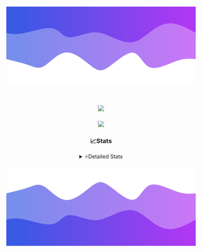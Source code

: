 ![Header](./header.png)
<div align="center">

<h1 align="center">
  <a href="https://git.io/typing-svg">
    <img src="https://readme-typing-svg.herokuapp.com/?lines=Hello,+There!+👋;This+is+chicho.;CEO+on+Hely+Development....;&center=true&size=25">
  </a>
</h1>
  
<p align="center">
  <img src="https://lanyard.cnrad.dev/api/852683595378196480" />
</p>

### 📈Stats
<details>
    <summary> ⚡Detailed Stats</summary>
    <br/>

<!--START_SECTION:waka-->
![Code Time](http://img.shields.io/badge/Code%20Time-290%20hrs%2018%20mins-blue)

![Profile Views](http://img.shields.io/badge/Profile%20Views-10-blue)

**🐱 My GitHub Data** 

> 📦 42.5 kB Used in GitHub's Storage 
 > 
> 🏆 22 Contributions in the Year 2023
 > 
> 🚫 Not Opted to Hire
 > 
> 📜 7 Public Repositories 
 > 
> 🔑 9 Private Repositories 
 > 
**I'm a Night 🦉** 

```text
🌞 Morning                15 commits          █░░░░░░░░░░░░░░░░░░░░░░░░   05.95 % 
🌆 Daytime                29 commits          ███░░░░░░░░░░░░░░░░░░░░░░   11.51 % 
🌃 Evening                123 commits         ████████████░░░░░░░░░░░░░   48.81 % 
🌙 Night                  85 commits          ████████░░░░░░░░░░░░░░░░░   33.73 % 
```
📅 **I'm Most Productive on Tuesday** 

```text
Monday                   19 commits          ██░░░░░░░░░░░░░░░░░░░░░░░   07.54 % 
Tuesday                  54 commits          █████░░░░░░░░░░░░░░░░░░░░   21.43 % 
Wednesday                47 commits          █████░░░░░░░░░░░░░░░░░░░░   18.65 % 
Thursday                 30 commits          ███░░░░░░░░░░░░░░░░░░░░░░   11.90 % 
Friday                   34 commits          ███░░░░░░░░░░░░░░░░░░░░░░   13.49 % 
Saturday                 23 commits          ██░░░░░░░░░░░░░░░░░░░░░░░   09.13 % 
Sunday                   45 commits          ████░░░░░░░░░░░░░░░░░░░░░   17.86 % 
```


📊 **This Week I Spent My Time On** 

```text
🕑︎ Time Zone: America/Argentina/Buenos_Aires

💬 Programming Languages: 
Python                   10 hrs 35 mins      █████████████░░░░░░░░░░░░   50.94 % 
HTML                     7 hrs 55 mins       ██████████░░░░░░░░░░░░░░░   38.09 % 
JavaScript               2 hrs 5 mins        ███░░░░░░░░░░░░░░░░░░░░░░   10.03 % 
Text                     11 mins             ░░░░░░░░░░░░░░░░░░░░░░░░░   00.94 % 

🔥 Editors: 
VS Code                  20 hrs 47 mins      █████████████████████████   100.00 % 

🐱‍💻 Projects: 
Unknown Project          11 hrs 8 mins       █████████████░░░░░░░░░░░░   53.61 % 
Coder                    4 hrs 40 mins       ██████░░░░░░░░░░░░░░░░░░░   22.45 % 
FivemStrings             3 hrs 36 mins       ████░░░░░░░░░░░░░░░░░░░░░   17.37 % 
ocean-backend-v2         1 hr 22 mins        ██░░░░░░░░░░░░░░░░░░░░░░░   06.58 % 

💻 Operating System: 
Windows                  20 hrs 47 mins      █████████████████████████   100.00 % 
```

**I Mostly Code in JavaScript** 

```text
JavaScript               8 repos             █████████░░░░░░░░░░░░░░░░   34.78 % 
CSS                      4 repos             ████░░░░░░░░░░░░░░░░░░░░░   17.39 % 
HTML                     2 repos             ██░░░░░░░░░░░░░░░░░░░░░░░   08.70 % 
C#                       2 repos             ██░░░░░░░░░░░░░░░░░░░░░░░   08.70 % 
Batchfile                1 repo              █░░░░░░░░░░░░░░░░░░░░░░░░   04.35 % 
```




 Last Updated on 18/08/2023 15:11:44 UTC
<!--END_SECTION:waka-->
</details>

![Footer](./footer.png)
